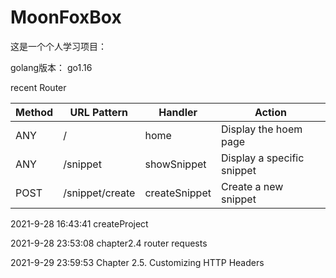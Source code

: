 # MoonFoxBox

这是一个个人学习项目：

golang版本： go1.16

recent Router

| Method | URL Pattern     | Handler       | Action                     |
| ------ | --------------- | ------------- | -------------------------- |
| ANY    | /               | home          | Display the hoem page      |
| ANY    | /snippet        | showSnippet   | Display a specific snippet |
| POST   | /snippet/create | createSnippet | Create a new snippet       |

2021-9-28 16:43:41 createProject

2021-9-28 23:53:08 chapter2.4 router requests

2021-9-29 23:59:53 Chapter 2.5. Customizing HTTP Headers

